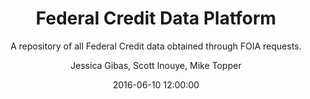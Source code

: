 ---
layout:     external
categories: [Federal Credit, Data Visualization, FOIA, FI Consulting, FI Labs, Capitol Area Data Science]
title:      "Federal Credit Data Platform"
subtitle:   "A repository of all Federal Credit data obtained through FOIA requests."
date:       2016-06-10 12:00:00
author:     "Jessica Gibas, Scott Inouye, Mike Topper"
external_url: http://ficdpanalysisdev.azurewebsites.net/
---
